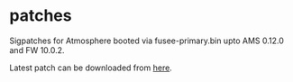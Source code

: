 # patches
Sigpatches for Atmosphere booted via fusee-primary.bin upto AMS 0.12.0 and FW 10.0.2.

Latest patch can be downloaded from [here](https://github.com/eXhumer/patches/releases/latest).
